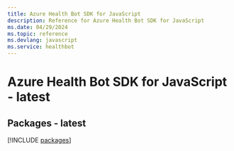 ```yaml
---
title: Azure Health Bot SDK for JavaScript
description: Reference for Azure Health Bot SDK for JavaScript
ms.date: 04/29/2024
ms.topic: reference
ms.devlang: javascript
ms.service: healthbot
---
```

# Azure Health Bot SDK for JavaScript - latest
## Packages - latest
[!INCLUDE [packages](health-bot-index.md)]